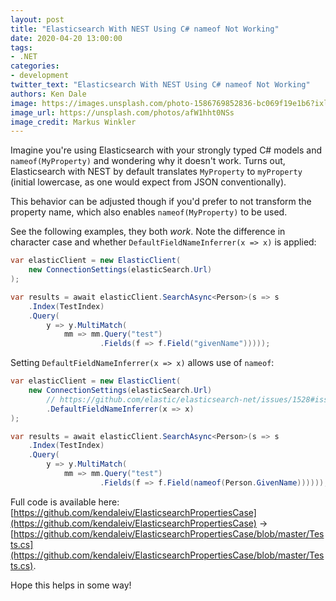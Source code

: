 ```yaml
---
layout: post
title: "Elasticsearch With NEST Using C# nameof Not Working"
date: 2020-04-20 13:00:00
tags:
- .NET
categories:
- development
twitter_text: "Elasticsearch With NEST Using C# nameof Not Working"
authors: Ken Dale
image: https://images.unsplash.com/photo-1586769852836-bc069f19e1b6?ixlib=rb-1.2.1&auto=format&fit=crop&w=1000&q=80
image_url: https://unsplash.com/photos/afW1hht0NSs
image_credit: Markus Winkler
---
```


Imagine you're using Elasticsearch with your strongly typed C# models and `nameof(MyProperty)` and wondering why it doesn't work. Turns out, Elasticsearch with NEST by default translates `MyProperty` to `myProperty` (initial lowercase, as one would expect from JSON conventionally).

This behavior can be adjusted though if you'd prefer to not transform the property name, which also enables `nameof(MyProperty)` to be used.

See the following examples, they both *work*. Note the difference in character case and whether `DefaultFieldNameInferrer(x => x)` is applied:

```csharp
var elasticClient = new ElasticClient(
    new ConnectionSettings(elasticSearch.Url)
);

var results = await elasticClient.SearchAsync<Person>(s => s
    .Index(TestIndex)
    .Query(
        y => y.MultiMatch(
            mm => mm.Query("test")
                    .Fields(f => f.Field("givenName")))));
```

Setting `DefaultFieldNameInferrer(x => x)` allows use of `nameof`:

```csharp
var elasticClient = new ElasticClient(
    new ConnectionSettings(elasticSearch.Url)
        // https://github.com/elastic/elasticsearch-net/issues/1528#issuecomment-134221775
        .DefaultFieldNameInferrer(x => x)
);

var results = await elasticClient.SearchAsync<Person>(s => s
    .Index(TestIndex)
    .Query(
        y => y.MultiMatch(
            mm => mm.Query("test")
                    .Fields(f => f.Field(nameof(Person.GivenName))))));
```

Full code is available here: [https://github.com/kendaleiv/ElasticsearchPropertiesCase](https://github.com/kendaleiv/ElasticsearchPropertiesCase) -> [https://github.com/kendaleiv/ElasticsearchPropertiesCase/blob/master/Tests.cs](https://github.com/kendaleiv/ElasticsearchPropertiesCase/blob/master/Tests.cs).

Hope this helps in some way!
